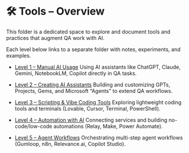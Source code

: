 # 🛠️ Tools – Overview

This folder is a dedicated space to explore and document tools and practices
that augment QA work with AI.

Each level below links to a separate folder with notes, experiments, and examples.

- [Level 1 – Manual AI Usage](level-1-manual-ai-usage/)
  Using AI assistants like ChatGPT, Claude, Gemini, NotebookLM, Copilot directly in QA tasks.

- [Level 2 – Creating AI Assistants](level-2-creating-ai-assistants/)
  Building and customizing GPTs, Projects, Gems, and Microsoft “Agents” to extend QA workflows.

- [Level 3 – Scripting & Vibe Coding Tools](level-3-scripting-vibe-coding/)
  Exploring lightweight coding tools and terminals (Lovable, Cursor, Terminal, PowerShell).

- [Level 4 – Automation with AI](level-4-automation-with-ai/)
  Connecting services and building no-code/low-code automations (Relay, Make, Power Automate).

- [Level 5 – Agent Workflows](level-5-agent-workflows/)
  Orchestrating multi-step agent workflows (Gumloop, n8n, Relevance.ai, Copilot Studio).
